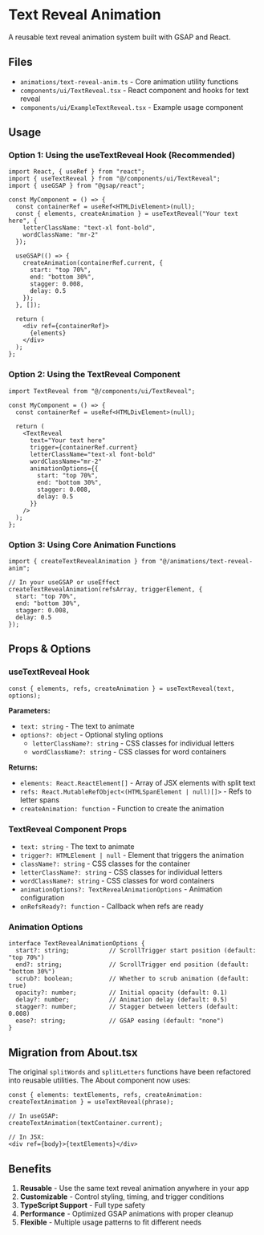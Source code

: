 # Text Reveal Animation

A reusable text reveal animation system built with GSAP and React.

## Files

- `animations/text-reveal-anim.ts` - Core animation utility functions
- `components/ui/TextReveal.tsx` - React component and hooks for text reveal
- `components/ui/ExampleTextReveal.tsx` - Example usage component

## Usage

### Option 1: Using the useTextReveal Hook (Recommended)

```tsx
import React, { useRef } from "react";
import { useTextReveal } from "@/components/ui/TextReveal";
import { useGSAP } from "@gsap/react";

const MyComponent = () => {
  const containerRef = useRef<HTMLDivElement>(null);
  const { elements, createAnimation } = useTextReveal("Your text here", {
    letterClassName: "text-xl font-bold",
    wordClassName: "mr-2"
  });

  useGSAP(() => {
    createAnimation(containerRef.current, {
      start: "top 70%",
      end: "bottom 30%",
      stagger: 0.008,
      delay: 0.5
    });
  }, []);

  return (
    <div ref={containerRef}>
      {elements}
    </div>
  );
};
```

### Option 2: Using the TextReveal Component

```tsx
import TextReveal from "@/components/ui/TextReveal";

const MyComponent = () => {
  const containerRef = useRef<HTMLDivElement>(null);

  return (
    <TextReveal
      text="Your text here"
      trigger={containerRef.current}
      letterClassName="text-xl font-bold"
      wordClassName="mr-2"
      animationOptions={{
        start: "top 70%",
        end: "bottom 30%",
        stagger: 0.008,
        delay: 0.5
      }}
    />
  );
};
```

### Option 3: Using Core Animation Functions

```tsx
import { createTextRevealAnimation } from "@/animations/text-reveal-anim";

// In your useGSAP or useEffect
createTextRevealAnimation(refsArray, triggerElement, {
  start: "top 70%",
  end: "bottom 30%",
  stagger: 0.008,
  delay: 0.5
});
```

## Props & Options

### useTextReveal Hook

```tsx
const { elements, refs, createAnimation } = useTextReveal(text, options);
```

**Parameters:**
- `text: string` - The text to animate
- `options?: object` - Optional styling options
  - `letterClassName?: string` - CSS classes for individual letters
  - `wordClassName?: string` - CSS classes for word containers

**Returns:**
- `elements: React.ReactElement[]` - Array of JSX elements with split text
- `refs: React.MutableRefObject<(HTMLSpanElement | null)[]>` - Refs to letter spans
- `createAnimation: function` - Function to create the animation

### TextReveal Component Props

- `text: string` - The text to animate
- `trigger?: HTMLElement | null` - Element that triggers the animation
- `className?: string` - CSS classes for the container
- `letterClassName?: string` - CSS classes for individual letters  
- `wordClassName?: string` - CSS classes for word containers
- `animationOptions?: TextRevealAnimationOptions` - Animation configuration
- `onRefsReady?: function` - Callback when refs are ready

### Animation Options

```tsx
interface TextRevealAnimationOptions {
  start?: string;           // ScrollTrigger start position (default: "top 70%")
  end?: string;             // ScrollTrigger end position (default: "bottom 30%")
  scrub?: boolean;          // Whether to scrub animation (default: true)
  opacity?: number;         // Initial opacity (default: 0.1)
  delay?: number;           // Animation delay (default: 0.5)
  stagger?: number;         // Stagger between letters (default: 0.008)
  ease?: string;            // GSAP easing (default: "none")
}
```

## Migration from About.tsx

The original `splitWords` and `splitLetters` functions have been refactored into reusable utilities. The About component now uses:

```tsx
const { elements: textElements, refs, createAnimation: createTextAnimation } = useTextReveal(phrase);

// In useGSAP:
createTextAnimation(textContainer.current);

// In JSX:
<div ref={body}>{textElements}</div>
```

## Benefits

1. **Reusable** - Use the same text reveal animation anywhere in your app
2. **Customizable** - Control styling, timing, and trigger conditions
3. **TypeScript Support** - Full type safety
4. **Performance** - Optimized GSAP animations with proper cleanup
5. **Flexible** - Multiple usage patterns to fit different needs
